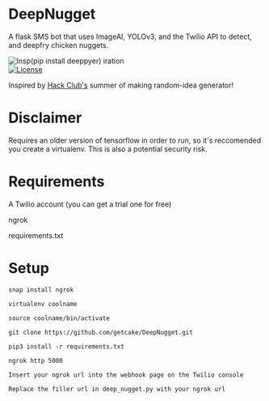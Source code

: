 # DeepNugget
A flask SMS bot that uses ImageAI, YOLOv3, and the Twilio API to detect, and deepfry chicken nuggets.

![Insp(pip install deeppyer)  iration](https://i.imgur.com/VhqnbbY.png)  
[![License](https://poser.pugx.org/ali-irawan/xtra/license.svg)](https://github.com/getcake/DeepNugget/blob/master/LICENSE)

Inspired by [Hack Club's](https://hackclub.com/) summer of making random-idea generator! 

# Disclaimer 

Requires an older version of tensorflow in order to run, 
so it's reccomended you create a virtualenv. This is also a potential security risk.

# Requirements

A Twilio account (you can get a trial one for free)  

ngrok

requirements.txt
# Setup

~~~
snap install ngrok

virtualenv coolname  

source coolname/bin/activate  

git clone https://github.com/getcake/DeepNugget.git  

pip3 install -r requirements.txt  

ngrok http 5000

Insert your ngrok url into the webhook page on the Twilio console 

Replace the filler url in deep_nugget.py with your ngrok url

~~~
